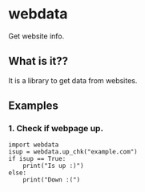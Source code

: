 # webdata
Get website info.

## What is it??
It is a library to get data from websites.

## Examples

### 1. Check if webpage up.

```
import webdata
isup = webdata.up_chk("example.com")
if isup == True:
    print("Is up :)")
else:
    print("Down :(")
```
